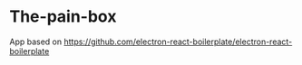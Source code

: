 # The-pain-box

App based on https://github.com/electron-react-boilerplate/electron-react-boilerplate
